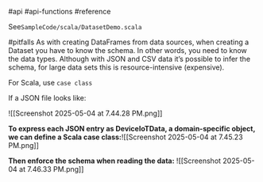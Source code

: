 #api #api-functions #reference 

See`SampleCode/scala/DatasetDemo.scala`

#pitfalls 
As with creating DataFrames from data sources, when creating a Dataset you have to
know the schema. In other words, you need to know the data types. Although with
JSON and CSV data it’s possible to infer the schema, for large data sets this is
resource-intensive (expensive).

For Scala, use `case class`

If a JSON file looks like:

![[Screenshot 2025-05-04 at 7.44.28 PM.png]]


**To express each JSON entry as DeviceIoTData, a domain-specific object, we can define a Scala case class:**![[Screenshot 2025-05-04 at 7.45.23 PM.png]]


**Then enforce the schema when reading the data:**
![[Screenshot 2025-05-04 at 7.46.33 PM.png]]
